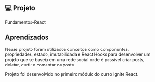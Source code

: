 ## 💻 Projeto

Fundamentos-React


## Aprendizados

Nesse projeto foram utilizados conceitos como componentes, propriedades, estado, imutabilidada e React Hooks para desenvolver um projeto que se baseia em uma rede social onde é possível criar posts, deletar, curtir e comentar os posts.

Projeto foi desenvolvido no primeiro módulo do curso Ignite React.


